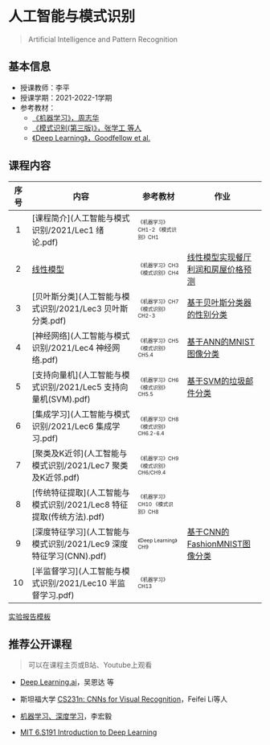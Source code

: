 



# 人工智能与模式识别

> Artificial Intelligence and Pattern Recognition


## 基本信息

- 授课教师：李平
- 授课学期：2021-2022-1学期
- 参考教材：
  - [《机器学习》，周志华](https://cs.nju.edu.cn/zhouzh/zhouzh.files/publication/MLbook2016.htm)
  - [《模式识别(第三版)》，张学工 等人 ]()
  - [《Deep Learning》，Goodfellow et al.](https://www.deeplearningbook.org/) 

## 课程内容



| 序号 | 内容                                                           | 参考教材                                                      |作业                               |
| :--: | -------------------------------------------------------------- | ----------------------------------------------------------- |---------------------------------- |
|  1   | [课程简介](人工智能与模式识别/2021/Lec1 绪论.pdf)                 |  <font size="1">《机器学习》CH1-2 《模式识别》CH1</font>      |                                   |
|  2   | [线性模型](https://github.com/mlvccn/mlvc.github.io/blob/main/%E4%BA%BA%E5%B7%A5%E6%99%BA%E8%83%BD%E4%B8%8E%E6%A8%A1%E5%BC%8F%E8%AF%86%E5%88%AB/2021/Lec2%20%E7%BA%BF%E6%80%A7%E6%A8%A1%E5%9E%8B.pdf)             |  <font size="1">《机器学习》CH3   《模式识别》CH4</font>      | [线性模型实现餐厅利润和房屋价格预测](人工智能与模式识别/2021/作业一要求.pdf) |
|  3   | [贝叶斯分类](人工智能与模式识别/2021/Lec3 贝叶斯分类.pdf)         |  <font size="1">《机器学习》CH7   《模式识别》CH2-3</font>    |   [基于贝叶斯分类器的性别分类](人工智能与模式识别/2021/作业二要求.pdf)      |
|  4   | [神经网络](人工智能与模式识别/2021/Lec4 神经网络.pdf)             |  <font size="1">《机器学习》CH5   《模式识别》CH5.4</font>    |   [基于ANN的MNIST图像分类](人工智能与模式识别/2021/作业三要求.pdf)         |
|  5   | [支持向量机](人工智能与模式识别/2021/Lec5 支持向量机(SVM).pdf)    |  <font size="1">《机器学习》CH6   《模式识别》CH5.5</font>    |    [基于SVM的垃圾邮件分类](人工智能与模式识别/2021/作业四要求.pdf)          |
|  6   | [集成学习](人工智能与模式识别/2021/Lec6 集成学习.pdf)             |  <font size="1">《机器学习》CH8   《模式识别》CH6.2-6.4</font>|                                   |
|  7   | [聚类及K近邻](人工智能与模式识别/2021/Lec7 聚类及K近邻.pdf)       |  <font size="1">《机器学习》CH9   《模式识别》CH6/CH9.4</font>|                                   |
|  8   | [传统特征提取](人工智能与模式识别/2021/Lec8 特征提取(传统方法).pdf)|  <font size="1">《机器学习》CH10   《模式识别》CH8</font>     |                                   |
|  9   | [深度特征学习](人工智能与模式识别/2021/Lec9 深度特征学习(CNN).pdf) |  <font size="1">《Deep Learning》CH9                        |  [基于CNN的FashionMNIST图像分类](人工智能与模式识别/2021/作业五要求.pdf)   |
|  10  | [半监督学习](人工智能与模式识别/2021/Lec10 半监督学习.pdf)         |  <font size="1">《机器学习》CH13</font>                      |                                   |

[实验报告模板](人工智能与模式识别/2021/实验报告模板.docx)

## 推荐公开课程

> 可以在课程主页或B站、Youtube上观看

- [Deep Learning.ai](https://www.bilibili.com/video/BV164411b7dx?from=search&seid=17385789640923028960)，吴恩达 等

- 斯坦福大学 [CS231n: CNNs for Visual Recognition](http://cs231n.stanford.edu/)，Feifei Li等人

- [机器学习、深度学习](https://speech.ee.ntu.edu.tw/~hylee/ml/2021-spring.html)，李宏毅

- [MIT 6.S191 Introduction to Deep Learning](http://introtodeeplearning.com/)

 

